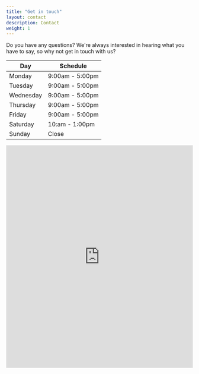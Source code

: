 ```yaml
---
title: "Get in touch"
layout: contact
description: Contact
weight: 1
---
```


Do you have any questions? We're always interested in hearing what you have to say, so why not get in touch with us?


| Day       | Schedule   |
| --------- | --------------- |
| Monday  | 9:00am - 5:00pm |
| Tuesday | 9:00am - 5:00pm |
| Wednesday  | 9:00am - 5:00pm |
| Thursday    | 9:00am - 5:00pm |
| Friday  | 9:00am - 5:00pm  |
| Saturday | 10:am - 1:00pm          |
| Sunday  | Close          |


<div style="width: 100%"><iframe width="100%" height="600" frameborder="0" scrolling="no" marginheight="0" marginwidth="0" src="https://maps.google.com/maps?width=100%25&amp;height=600&amp;hl=en&amp;q=Zentweg%2017C,%203006%20Bern,%20Suiza+(Ingen%20Group)&amp;t=&amp;z=14&amp;ie=UTF8&amp;iwloc=B&amp;output=embed"><a href="https://www.gps.ie/sport-gps/">bike gps</a></iframe></div>